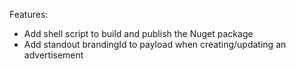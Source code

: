 Features:

* Add shell script to build and publish the Nuget package
* Add standout brandingId to payload when creating/updating an advertisement
